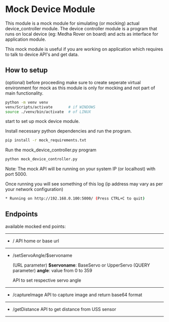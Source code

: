 # Mock Device Module

This module is a mock module for simulating (or mocking) actual device_controller module. The device controller module is a program that runs on local device (eg: Medha Rover on board) and acts as interface for application module.

This mock module is useful if you are working on application which requires to talk to device API's and get data.

## How to setup

(optional)
before proceeding make sure to create seperate virtual environment for mock as this module is only for mocking and not part of main functionality.

```bash
python -m venv venv
venv/Scripts/activate       # if WINDOWS
source ./venv/bin/activate  # of LINUX
```

start to set up mock device module.

Install necessary python dependencies and run the program.

```bash
pip install -r mock_requirements.txt
```

Run the mock_device_controller.py program

```bash
python mock_device_controller.py
```


Note: The mock API will be running on your system IP (or localhost) with port 5000.


Once running you will see something of this log (ip address may vary as per your network configuration)

```bash
* Running on http://192.168.0.100:5000/ (Press CTRL+C to quit)
```


## Endpoints

available mocked end points:

----

- /
  API home or base url

----

- /setServoAngle/$servoname

  (URL parameter) **$servoname**: BaseServo or UpperServo
  (QUERY parameter) **angle**: value from 0 to 359
  
  API to set respective servo angle

----

- /captureImage
  API to capture image and return base64 format

----

- /getDistance
  API to get distance from USS sensor

----